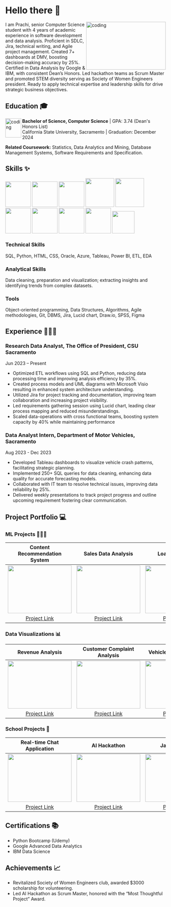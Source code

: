 
# Hello there 👋

<img align="right" alt="coding" width="250" height= "150" src="https://github.com/user-attachments/assets/846d758c-4ccc-4958-8a5c-33b69faa9f29">

I am Prachi, senior Computer Science student with 4 years of academic experience in software development and data analysis. Proficient in SDLC, Jira, technical writing, and Agile project management. Created 7+ dashboards at DMV, boosting decision-making accuracy by 25%. Certified in Data Analysis by Google 
& IBM, with consistent Dean’s Honors. Led hackathon teams as Scrum Master and promoted STEM diversity serving as Society of Women Engineers president. Ready to apply technical expertise and leadership skills for drive strategic business objectives.

##  Education 🎓

<img align="left" alt="coding" width="50" height= "60" src="https://github.com/user-attachments/assets/26712ebc-40d8-4d12-842b-49a6a05e349f">

 **Bachelor of Science, Computer Science** | GPA: 3.74 (Dean's Honors List)  
  California State University, Sacramento | Graduation: December 2024  
  
  **Related Coursework:** Statistics, Data Analytics and Mining, Database Management Systems, Software Requirements and Specification.




## Skills ✨

<img src="https://github.com/pprachi15/introduction/assets/116032314/650fefe9-040d-4264-9199-339819740bb0" width="80" height="80" />      <!-- Python -->
<img src="https://github.com/pprachi15/introduction/assets/116032314/0c174aef-f793-4a52-8b80-ceb431cf0cfa" width="80" height="80" />      <!-- SQL -->
<img src="https://github.com/pprachi15/introduction/assets/116032314/0966de8a-4ee7-4539-87a3-b80197160a75" width="80" height="80" />      <!-- Jupyter -->
<img src="https://github.com/pprachi15/introduction/assets/116032314/62f457ca-c230-4507-b841-057a6d65099c" width="90" height="90" />     <!-- Tableau  -->
<img src="https://github.com/pprachi15/introduction/assets/116032314/b7d00bb7-a68e-49da-83c5-953358283695" width="90" height="90" />       <!-- Power BI -->
<img src="https://github.com/pprachi15/introduction/assets/116032314/c68a5649-9860-4214-a057-550ffae90bb1" width="80" height="80" />      <!-- MySQL -->
<img src="https://github.com/pprachi15/introduction/assets/116032314/7f1324a8-6ee3-444d-a102-e977e5aff733" width="80" height="80" />        <!-- MS Azure -->
<img src="https://github.com/pprachi15/introduction/assets/116032314/86cc04c7-f16c-4447-8890-898574556d70" width="80" height="80" />        <!-- Google Cloud -->
<img src="https://github.com/pprachi15/introduction/assets/116032314/363223d3-ba8f-4f0a-9b8f-3185342bedb7" width="80" height="80" />        <!-- Jira -->
<img src="https://github.com/pprachi15/introduction/assets/116032314/7b46ae33-acdf-4e06-8e26-e530da1f9133" width="70" height="70" />        <!-- VS Code -->

### Technical Skills

SQL, Python, HTML, CSS, Oracle, Azure, Tableau, Power BI, ETL, EDA

### Analytical Skills

Data cleaning, preparation and visualization; extracting insights and identifying trends from complex datasets.

### Tools

Object-oriented programming, Data Structures, Algorithms, Agile methodologies, Git, DBMS, Jira, Lucid chart, Draw.io, SPSS, Figma

## Experience 👩🏻‍💻

### Research Data Analyst, The Office of President, CSU Sacramento  
Jun 2023 – Present
- Optimized ETL workflows using SQL and Python, reducing data processing time and improving analysis efficiency by 35%.
- Created process models and UML diagrams with Microsoft Visio resulting in enhanced system architecture understanding.
- Utilized Jira for project tracking and documentation, improving team collaboration and increasing project visibility.
- Led requirements gathering session using Lucid chart, leading clear process mapping and reduced misunderstandings.
- Scaled data-operations with cross functional teams, boosting system capacity by 40% while maintaining performance


### Data Analyst Intern, Department of Motor Vehicles, Sacramento  
Aug 2023 - Dec 2023
- Developed Tableau dashboards to visualize vehicle crash patterns, facilitating strategic planning.
- Implemented 250+ SQL queries for data cleaning, enhancing data quality for accurate forecasting models.
- Collaborated with IT team to resolve technical issues, improving data reliability by 25%.
- Delivered weekly presentations to track project progress and outline upcoming requirement fostering clear communication.

## Project Portfolio 💻

### ML Projects 👩🏻‍💼

| Content Recommendation System | Sales Data Analysis | Loan Prediction | COVID-19 Analysis |
|:-----------------------------:|:-------------------:|:---------------:|:-----------------:|
| <img src="https://github.com/user-attachments/assets/0f46d8de-2c56-4cb9-b50d-0e2230243ea8" width="200" height="150"> | <img src="https://github.com/user-attachments/assets/13bcde60-067d-4f58-ad73-3a4ba29ab57a" width="200" height="150"> | <img src="https://github.com/user-attachments/assets/5ba5c9a7-2851-4de3-95bf-8026309bc215" width="200" height="150"> | <img src="https://github.com/user-attachments/assets/420c14d1-bc6d-4369-9bbc-884631fdaf34" width="200" height="150"> |
| [Project Link](https://github.com/pprachi15/recommendation-app.git) | [Project Link](https://github.com/pprachi15/Supermarket.Sales.DA.git) | [Project Link](https://github.com/pprachi15/Loan_Status_Prediction.git) | [Project Link](https://github.com/pprachi15/COVID-19.Data.Analysis.git) |

### Data Visualizations 📊

| Revenue Analysis | Customer Complaint Analysis | Vehicle Crash Analysis |
|:----------------:|:----------------------------:|:----------------------:|
| <img src="https://github.com/user-attachments/assets/936fb3cb-8337-4c80-acec-0bfd2c43b2fc" width="200" height="150"> | <img src="https://github.com/user-attachments/assets/a4f83ada-af24-4464-8982-6e86d6b16ab4" width="200" height="150"> | <img src="https://github.com/user-attachments/assets/a02fd5b6-d2f5-4169-b7e1-91f5da15d874" width="200" height="150"> |
| [Project Link](https://github.com/pprachi15/revenue.analysis.git) | [Project Link](https://github.com/pprachi15/complaint.dashboard.git) | [Project Link](https://github.com/pprachi15/Vehicle.crash.git) |

### School Projects 📝

| Real-time Chat Application | AI Hackathon | Java Practice |
|:--------------------------:|:------------:|:-------------:|
| <img src="https://github.com/user-attachments/assets/c225e31e-31dd-452b-8e0a-cf1fedf2b74d" width="200" height="150"> | <img src="https://github.com/user-attachments/assets/fb969352-60f5-4a7d-a256-e9b0ad3f0c4c" width="200" height="150"> | <img src="https://github.com/user-attachments/assets/1d97d1d1-4ecf-4866-a1ec-86036d5b367f" width="200" height="150"> |
| [Project Link](https://github.com/pprachi15/chatbot.git) | [Project Link](https://github.com/AdibaAdi/AI_hackathon-Scholarly-App.git) | [Project Link](https://github.com/pprachi15/basic_practice.git) |

## Certifications 📚

- Python Bootcamp (Udemy)
- Google Advanced Data Analytics
- IBM Data Science

## Achievements 📈

- Revitalized Society of Women Engineers club, awarded $3000 scholarship for volunteering.
- Led AI Hackathon as Scrum Master, honored with the “Most Thoughtful Project” Award.

